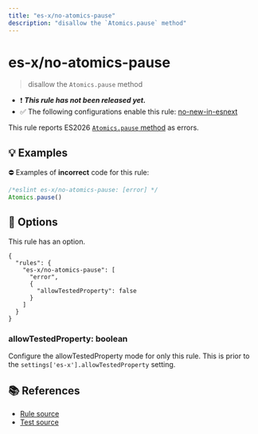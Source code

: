 ```yaml
---
title: "es-x/no-atomics-pause"
description: "disallow the `Atomics.pause` method"
---
```


# es-x/no-atomics-pause
> disallow the `Atomics.pause` method

- ❗ <badge text="This rule has not been released yet." vertical="middle" type="error"> ***This rule has not been released yet.*** </badge>
- ✅ The following configurations enable this rule: [no-new-in-esnext]

This rule reports ES2026 [`Atomics.pause` method](https://github.com/tc39/proposal-atomics-microwait) as errors.

## 💡 Examples

⛔ Examples of **incorrect** code for this rule:

<eslint-playground type="bad">

```js
/*eslint es-x/no-atomics-pause: [error] */
Atomics.pause()
```

</eslint-playground>

## 🔧 Options

This rule has an option.

```jsonc
{
  "rules": {
    "es-x/no-atomics-pause": [
      "error",
      {
        "allowTestedProperty": false
      }
    ]
  }
}
```

### allowTestedProperty: boolean

Configure the allowTestedProperty mode for only this rule.
This is prior to the `settings['es-x'].allowTestedProperty` setting.

## 📚 References

- [Rule source](https://github.com/eslint-community/eslint-plugin-es-x/blob/master/lib/rules/no-atomics-pause.js)
- [Test source](https://github.com/eslint-community/eslint-plugin-es-x/blob/master/tests/lib/rules/no-atomics-pause.js)

[no-new-in-esnext]: ../configs/index.md#no-new-in-esnext
